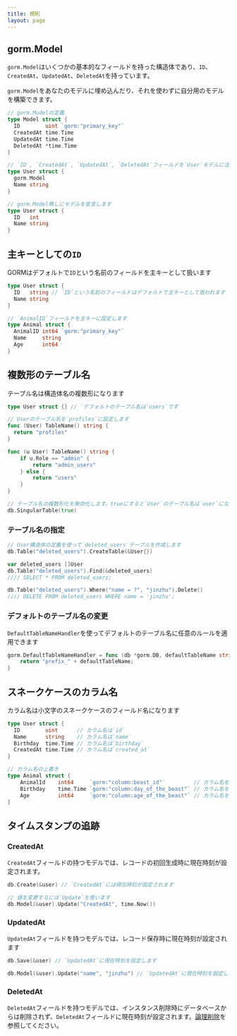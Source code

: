 ```yaml
---
title: 規則
layout: page
---
```

## gorm.Model

`gorm.Model`はいくつかの基本的なフィールドを持った構造体であり、`ID`、`CreatedAt`、`UpdatedAt`、`DeletedAt`を持っています。

`gorm.Model`をあなたのモデルに埋め込んだり、それを使わずに自分用のモデルを構築できます。

```go
// gorm.Modelの定義
type Model struct {
  ID        uint `gorm:"primary_key"`
  CreatedAt time.Time
  UpdatedAt time.Time
  DeletedAt *time.Time
}

// `ID`, `CreatedAt`, `UpdatedAt`, `DeletedAt`フィールドを`User`モデルに注入します
type User struct {
  gorm.Model
  Name string
}

// gorm.Model無しにモデルを宣言します
type User struct {
  ID   int
  Name string
}
```

## 主キーとしての`ID`

GORMはデフォルトで`ID`という名前のフィールドを主キーとして扱います

```go
type User struct {
  ID   string // `ID`という名前のフィールドはデフォルトで主キーとして扱われます
  Name string
}

// `AnimalID`フィールドを主キーに設定します
type Animal struct {
  AnimalID int64 `gorm:"primary_key"`
  Name     string
  Age      int64
}
```

## 複数形のテーブル名

テーブル名は構造体名の複数形になります

```go
type User struct {} // `デフォルトのテーブル名は`users`です

// Userのテーブル名を`profiles`に設定します
func (User) TableName() string {
  return "profiles"
}

func (u User) TableName() string {
    if u.Role == "admin" {
        return "admin_users"
    } else {
        return "users"
    }
}

// テーブル名の複数形化を無効化します。trueにすると`User`のテーブル名は`user`になります
db.SingularTable(true)
```

### テーブル名の指定

```go
// User構造体の定義を使って`deleted_users`テーブルを作成します
db.Table("deleted_users").CreateTable(&User{})

var deleted_users []User
db.Table("deleted_users").Find(&deleted_users)
//// SELECT * FROM deleted_users;

db.Table("deleted_users").Where("name = ?", "jinzhu").Delete()
//// DELETE FROM deleted_users WHERE name = 'jinzhu';
```

### デフォルトのテーブル名の変更

`DefaultTableNameHandler`を使ってデフォルトのテーブル名に任意のルールを適用できます

```go
gorm.DefaultTableNameHandler = func (db *gorm.DB, defaultTableName string) string  {
    return "prefix_" + defaultTableName;
}
```

## スネークケースのカラム名

カラム名は小文字のスネークケースのフィールド名になります

```go
type User struct {
  ID        uint      // カラム名は`id`
  Name      string    // カラム名は`name`
  Birthday  time.Time // カラム名は`birthday`
  CreatedAt time.Time // カラム名は`created_at`
}

// カラム名の上書き
type Animal struct {
    AnimalId    int64     `gorm:"column:beast_id"`         // カラム名を`beast_id`に設定します
    Birthday    time.Time `gorm:"column:day_of_the_beast"` // カラム名を`day_of_the_beast`に設定します
    Age         int64     `gorm:"column:age_of_the_beast"` // カラム名を`age_of_the_beast`に設定します
}
```

## タイムスタンプの追跡

### CreatedAt

`CreatedAt`フィールドの持つモデルでは、レコードの初回生成時に現在時刻が設定されます。

```go
db.Create(&user) // `CreatedAt`には現在時刻が設定されます

// 値を変更するには`Update`を使います
db.Model(&user).Update("CreatedAt", time.Now())
```

### UpdatedAt

`UpdatedAt`フィールドを持つモデルでは、レコード保存時に現在時刻が設定されます

```go
db.Save(&user) // `UpdatedAt`に現在時刻を設定します

db.Model(&user).Update("name", "jinzhu") // `UpdatedAt`に現在時刻を設定します
```

### DeletedAt

`DeletedAt`フィールドを持つモデルでは、インスタンス削除時にデータベースからは削除されず、`DeletedAt`フィールドに現在時刻が設定されます。[論理削除](/docs/delete.html#Soft-Delete)を参照してください。
